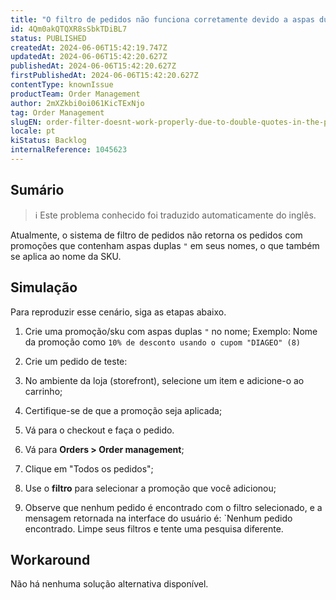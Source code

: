 ```yaml
---
title: "O filtro de pedidos não funciona corretamente devido a aspas duplas (') no nome da promoção ou no nome da SKU"
id: 4Qm0akQTQXR8sSbkTDiBL7
status: PUBLISHED
createdAt: 2024-06-06T15:42:19.747Z
updatedAt: 2024-06-06T15:42:20.627Z
publishedAt: 2024-06-06T15:42:20.627Z
firstPublishedAt: 2024-06-06T15:42:20.627Z
contentType: knownIssue
productTeam: Order Management
author: 2mXZkbi0oi061KicTExNjo
tag: Order Management
slugEN: order-filter-doesnt-work-properly-due-to-double-quotes-in-the-promotion-name-or-sku-name
locale: pt
kiStatus: Backlog
internalReference: 1045623
---
```


## Sumário

>ℹ️ Este problema conhecido foi traduzido automaticamente do inglês.


Atualmente, o sistema de filtro de pedidos não retorna os pedidos com promoções que contenham aspas duplas `"` em seus nomes, o que também se aplica ao nome da SKU.

## Simulação


Para reproduzir esse cenário, siga as etapas abaixo.

1. Crie uma promoção/sku com aspas duplas `"` no nome;
Exemplo: Nome da promoção como `10% de desconto usando o cupom "DIAGEO" (8)`
2. Crie um pedido de teste:

  1. No ambiente da loja (storefront), selecione um item e adicione-o ao carrinho;
  2. Certifique-se de que a promoção seja aplicada;
  3. Vá para o checkout e faça o pedido.
3. Vá para **Orders > Order management**;
4. Clique em "Todos os pedidos";
5. Use o **filtro** para selecionar a promoção que você adicionou;
6. Observe que nenhum pedido é encontrado com o filtro selecionado, e a mensagem retornada na interface do usuário é: `Nenhum pedido encontrado. Limpe seus filtros e tente uma pesquisa diferente.



## Workaround


Não há nenhuma solução alternativa disponível.





